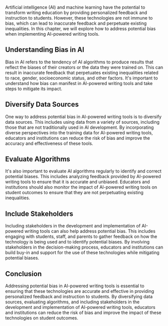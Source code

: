 
Artificial intelligence (AI) and machine learning have the potential to transform writing education by providing personalized feedback and instruction to students. However, these technologies are not immune to bias, which can lead to inaccurate feedback and perpetuate existing inequalities. In this chapter, we will explore how to address potential bias when implementing AI-powered writing tools.

Understanding Bias in AI
------------------------

Bias in AI refers to the tendency of AI algorithms to produce results that reflect the biases of their creators or the data they were trained on. This can result in inaccurate feedback that perpetuates existing inequalities related to race, gender, socioeconomic status, and other factors. It's important to understand how bias can manifest in AI-powered writing tools and take steps to mitigate its impact.

Diversify Data Sources
----------------------

One way to address potential bias in AI-powered writing tools is to diversify data sources. This includes using data from a variety of sources, including those that are not traditionally used in AI development. By incorporating diverse perspectives into the training data for AI-powered writing tools, educators and institutions can reduce the risk of bias and improve the accuracy and effectiveness of these tools.

Evaluate Algorithms
-------------------

It's also important to evaluate AI algorithms regularly to identify and correct potential biases. This includes analyzing feedback provided by AI-powered writing tools to ensure that it is accurate and unbiased. Educators and institutions should also monitor the impact of AI-powered writing tools on student outcomes to ensure that they are not perpetuating existing inequalities.

Include Stakeholders
--------------------

Including stakeholders in the development and implementation of AI-powered writing tools can also help address potential bias. This includes engaging with students, staff, and parents to gather feedback on how the technology is being used and to identify potential biases. By involving stakeholders in the decision-making process, educators and institutions can build buy-in and support for the use of these technologies while mitigating potential biases.

Conclusion
----------

Addressing potential bias in AI-powered writing tools is essential to ensuring that these technologies are accurate and effective in providing personalized feedback and instruction to students. By diversifying data sources, evaluating algorithms, and including stakeholders in the development and implementation of AI-powered writing tools, educators and institutions can reduce the risk of bias and improve the impact of these technologies on student outcomes.
